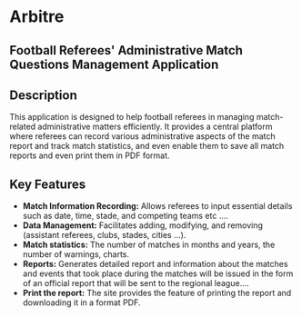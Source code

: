 # Arbitre
## Football Referees' Administrative Match Questions Management Application
## Description
This application is designed to help football referees in managing match-related administrative matters efficiently. It provides a central platform where referees can record various administrative aspects of the match report and track match statistics, and even enable them to save all match reports and even print them in PDF format.
## Key Features
- **Match Information Recording:** Allows referees to input essential details such as date, time, stade, and competing teams etc ....
- **Data Management:** Facilitates adding, modifying, and removing (assistant referees, clubs, stades, cities ...).
- **Match statistics:** The number of matches in months and years, the number of warnings, charts.
- **Reports:** Generates detailed report and information about the matches and events that took place during the matches will be issued in the form of an official report that will be sent       to the regional league....
- **Print the report:** The site provides the feature of printing the report and downloading it in a format PDF.
